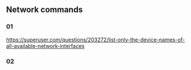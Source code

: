 ## Network commands

### 01
https://superuser.com/questions/203272/list-only-the-device-names-of-all-available-network-interfaces


### 02